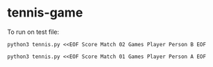 # tennis-game

To run on test file:

`python3 tennis.py <<EOF
Score Match 02
Games Player Person B
EOF`

`python3 tennis.py <<EOF
Score Match 01
Games Player Person A
EOF
`
